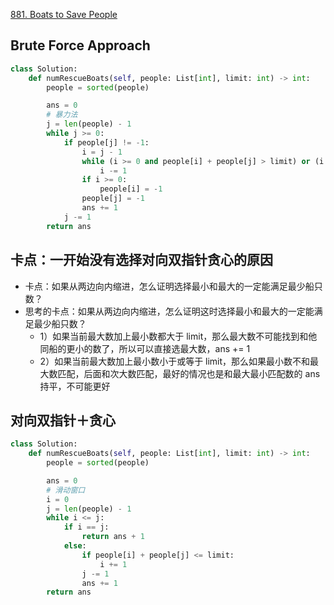 



[881. Boats to Save People](https://leetcode.cn/problems/boats-to-save-people/)

## Brute Force Approach

```python
class Solution:
    def numRescueBoats(self, people: List[int], limit: int) -> int:
        people = sorted(people)

        ans = 0
        # 暴力法
        j = len(people) - 1
        while j >= 0:
            if people[j] != -1:
                i = j - 1
                while (i >= 0 and people[i] + people[j] > limit) or (i >= 0 and people[i] == -1):
                    i -= 1
                if i >= 0:
                    people[i] = -1
                people[j] = -1
                ans += 1
            j -= 1
        return ans
```

## 卡点：一开始没有选择对向双指针贪心的原因

- 卡点：如果从两边向内缩进，怎么证明选择最小和最大的一定能满足最少船只数？
- 思考的卡点：如果从两边向内缩进，怎么证明这时选择最小和最大的一定能满足最少船只数？
  - 1）如果当前最大数加上最小数都大于 limit，那么最大数不可能找到和他同船的更小的数了，所以可以直接选最大数，ans += 1
  - 2）如果当前最大数加上最小数小于或等于 limit，那么如果最小数不和最大数匹配，后面和次大数匹配，最好的情况也是和最大最小匹配数的 ans 持平，不可能更好

## 对向双指针＋贪心

```python
class Solution:
    def numRescueBoats(self, people: List[int], limit: int) -> int:
        people = sorted(people)

        ans = 0
        # 滑动窗口
        i = 0
        j = len(people) - 1
        while i <= j:
            if i == j:
                return ans + 1
            else:
                if people[i] + people[j] <= limit:
                    i += 1
                j -= 1
                ans += 1
        return ans
```



